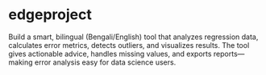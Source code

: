 # edgeproject
Build a smart, bilingual (Bengali/English) tool that analyzes regression data, calculates error metrics, detects outliers, and visualizes results. The tool gives actionable advice, handles missing values, and exports reports—making error analysis easy for data science users.
